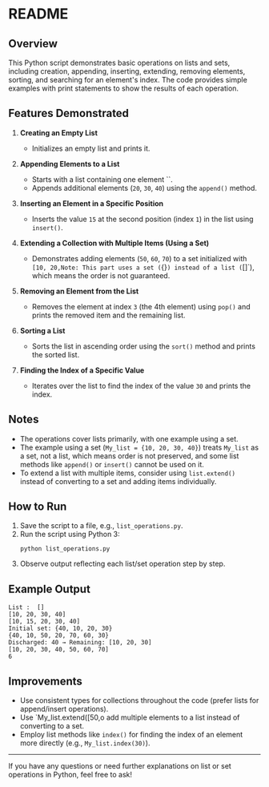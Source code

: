 # README

## Overview
This Python script demonstrates basic operations on lists and sets, including creation, appending, inserting, extending, removing elements, sorting, and searching for an element's index. The code provides simple examples with print statements to show the results of each operation.

## Features Demonstrated

1. **Creating an Empty List**
   - Initializes an empty list and prints it.

2. **Appending Elements to a List**
   - Starts with a list containing one element ``.
   - Appends additional elements (`20`, `30`, `40`) using the `append()` method.

3. **Inserting an Element in a Specific Position**
   - Inserts the value `15` at the second position (index `1`) in the list using `insert()`.

4. **Extending a Collection with Multiple Items (Using a Set)**
   - Demonstrates adding elements (`50`, `60`, `70`) to a set initialized with `[10, 20,Note: This part uses a set (`{}`) instead of a list (`[]`), which means the order is not guaranteed.

5. **Removing an Element from the List**
   - Removes the element at index `3` (the 4th element) using `pop()` and prints the removed item and the remaining list.

6. **Sorting a List**
   - Sorts the list in ascending order using the `sort()` method and prints the sorted list.

7. **Finding the Index of a Specific Value**
   - Iterates over the list to find the index of the value `30` and prints the index.

## Notes
- The operations cover lists primarily, with one example using a set.
- The example using a set (`My_list = {10, 20, 30, 40}`) treats `My_list` as a set, not a list, which means order is not preserved, and some list methods like `append()` or `insert()` cannot be used on it.
- To extend a list with multiple items, consider using `list.extend()` instead of converting to a set and adding items individually.

## How to Run
1. Save the script to a file, e.g., `list_operations.py`.
2. Run the script using Python 3:
   ```
   python list_operations.py
   ```
3. Observe output reflecting each list/set operation step by step.

## Example Output
```
List :  []
[10, 20, 30, 40]
[10, 15, 20, 30, 40]
Initial set: {40, 10, 20, 30}
{40, 10, 50, 20, 70, 60, 30}
Discharged: 40 → Remaining: [10, 20, 30]
[10, 20, 30, 40, 50, 60, 70]
6
```

## Improvements
- Use consistent types for collections throughout the code (prefer lists for append/insert operations).
- Use `My_list.extend([50,o add multiple elements to a list instead of converting to a set.
- Employ list methods like `index()` for finding the index of an element more directly (e.g., `My_list.index(30)`).

***

If you have any questions or need further explanations on list or set operations in Python, feel free to ask!
